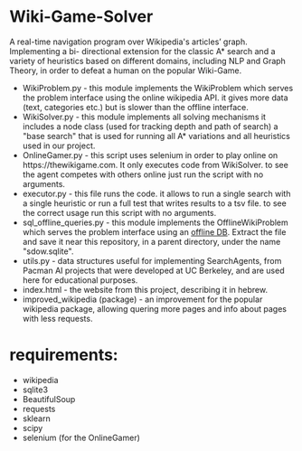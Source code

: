 # Wiki-Game-Solver
A real-time navigation program over Wikipedia's articles’ graph. Implementing a bi- directional extension for the classic A* search and a variety of heuristics based on  different domains, including NLP and Graph Theory, in order to defeat a human on the popular Wiki-Game.<br>
<ul>
<li>WikiProblem.py - this module implements the WikiProblem which serves the problem interface using the online wikipedia API. it gives more data (text, categories etc.) but is slower than the offline interface. </li>
<li>WikiSolver.py - this module implements all solving mechanisms it includes a node class (used for tracking depth and path of search) a "base search" that is used for running all A* variations and all heuristics used in our project.</li>
<li>OnlineGamer.py - this script uses selenium in order to play online on https://thewikigame.com. It only executes code from WikiSolver. to see the agent competes with others online just run the script with no arguments.</li>
<li>executor.py - this file runs the code. it allows to run a single search with a single heuristic or run a full test that writes results to a tsv file. to see the correct usage run this script with no arguments.</li>
<li>sql_offline_queries.py - this module implements the OfflineWikiProblem which serves the problem interface using an <a href="https://drive.google.com/open?id=1kf_FEVSy6z_ACcL7kqop9a6LCXAP8jKB"> offline DB</a>. Extract the file and save it near this repository, in a parent directory, under the name "sdow.sqlite".</li>
<li>utils.py - data structures useful for implementing SearchAgents, from Pacman AI projects that were developed at UC Berkeley, and are used here for educational purposes.</li>
<li>index.html - the website from this project, describing it in hebrew. </li>
<li>improved_wikipedia (package) - an improvement for the popular wikipedia package, allowing quering more pages and info about pages with less requests.</li>
</ul>   

# requirements:
<ul>
  <li>wikipedia</li>
  <li>sqlite3</li>
  <li>BeautifulSoup</li>
  <li>requests</li>
  <li>sklearn</li>
  <li>scipy</li>
  <li>selenium (for the OnlineGamer)</li>
</ul>  






